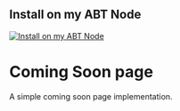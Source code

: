 ## Install on my ABT Node

[![Install on my ABT Node](https://raw.githubusercontent.com/blocklet/development-guide/main/assets/install_on_abtnode.svg)](https://install.arcblock.io/?action=blocklet-install&meta_url=https%3A%2F%2Fgithub.com%2Fblocklet%2Fcoming-soon-page%2Freleases%2Fdownload%2F0.4.0%2Fblocklet.json)

# Coming Soon page

A simple coming soon page implementation.
